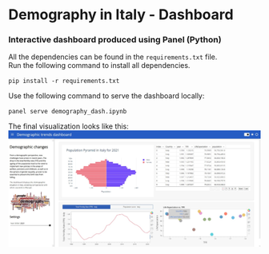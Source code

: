 # Demography in Italy - Dashboard
### Interactive dashboard produced using Panel (Python)

All the dependencies can be found in the `requirements.txt` file.  
Run the following command to install all dependencies.
```
pip install -r requirements.txt
```


Use the following command to serve the dashboard locally:
```
panel serve demography_dash.ipynb
```


The final visualization looks like this:
![Plot](https://github.com/luisalopresti/demography_dashboard/blob/main/imgs/dash_screen.jpg)

